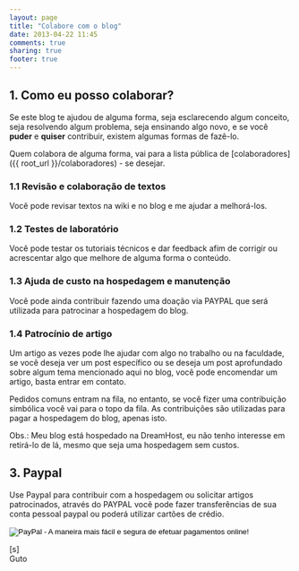 ```yaml
---
layout: page
title: "Colabore com o blog"
date: 2013-04-22 11:45
comments: true
sharing: true
footer: true
---
```


## 1. Como eu posso colaborar?

Se este blog te ajudou de alguma forma, seja esclarecendo algum conceito, seja resolvendo algum problema, seja ensinando algo novo, e se você **puder** e **quiser** contribuir, existem algumas formas de fazê-lo.

Quem colabora de alguma forma, vai para a lista pública de [colaboradores]({{ root_url }}/colaboradores) - se desejar.

### 1.1 Revisão e colaboração de textos

Você pode revisar textos na wiki e no blog e me ajudar a melhorá-los.

### 1.2 Testes de laboratório

Você pode testar os tutoriais técnicos e dar feedback afim de corrigir ou acrescentar algo que melhore de alguma forma o conteúdo.

### 1.3 Ajuda de custo na hospedagem e manutenção

Você pode ainda contribuir fazendo uma doação via PAYPAL que
será utilizada para patrocinar a hospedagem do blog.

### 1.4 Patrocínio de artigo

Um artigo as vezes pode lhe ajudar com algo no trabalho ou na faculdade, se você
deseja ver um post específico ou se deseja um post aprofundado sobre algum
tema mencionado aqui no blog, você pode encomendar um artigo, basta entrar
em contato.

Pedidos comuns entram na fila, no entanto, se você fizer uma contribuição
simbólica você vai para o topo da fila. As contribuições são utilizadas
para pagar a hospedagem do blog, apenas isto.

Obs.: Meu blog está hospedado na DreamHost, eu não tenho interesse em retirá-lo de lá, mesmo que seja uma hospedagem sem custos.

## 3. Paypal

Use Paypal para contribuir com a hospedagem ou solicitar artigos patrocinados, através do PAYPAL você
pode fazer transferências de sua conta pessoal paypal ou poderá utilizar cartões de crédio.

<form action="https://www.paypal.com/cgi-bin/webscr" method="post" target="_top">
<input type="hidden" name="cmd" value="_s-xclick">
<input type="hidden" name="hosted_button_id" value="6JYR563JCZ68J">
<input type="image" src="https://www.paypalobjects.com/pt_BR/BR/i/btn/btn_donateCC_LG.gif" border="0" name="submit" alt="PayPal - A maneira mais fácil e segura de efetuar pagamentos online!">
<img alt="" border="0" src="https://www.paypalobjects.com/pt_BR/i/scr/pixel.gif" width="1" height="1">
</form>


[s]<br>
Guto
